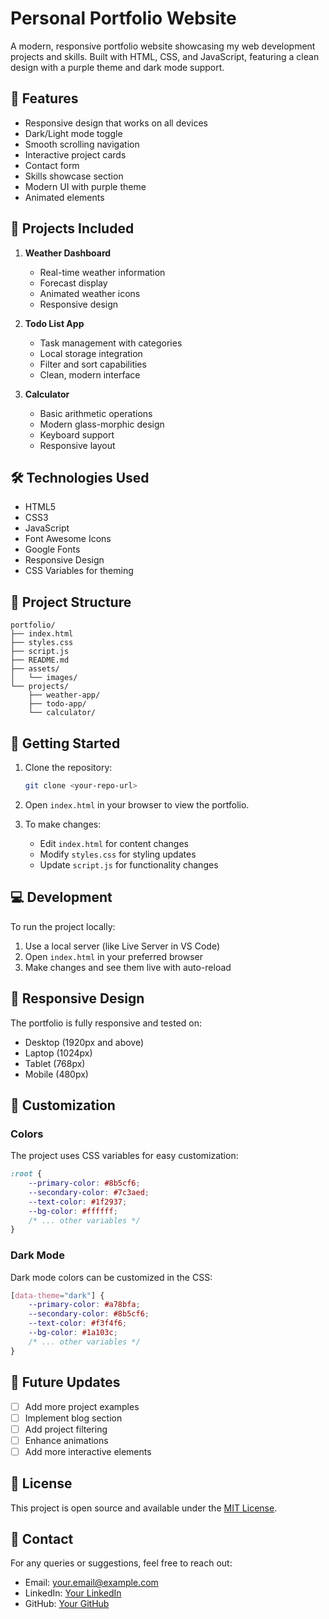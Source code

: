 # Personal Portfolio Website

A modern, responsive portfolio website showcasing my web development projects and skills. Built with HTML, CSS, and JavaScript, featuring a clean design with a purple theme and dark mode support.

## 🌟 Features

- Responsive design that works on all devices
- Dark/Light mode toggle
- Smooth scrolling navigation
- Interactive project cards
- Contact form
- Skills showcase section
- Modern UI with purple theme
- Animated elements

## 🚀 Projects Included

1. **Weather Dashboard**
   - Real-time weather information
   - Forecast display
   - Animated weather icons
   - Responsive design

2. **Todo List App**
   - Task management with categories
   - Local storage integration
   - Filter and sort capabilities
   - Clean, modern interface

3. **Calculator**
   - Basic arithmetic operations
   - Modern glass-morphic design
   - Keyboard support
   - Responsive layout

## 🛠️ Technologies Used

- HTML5
- CSS3
- JavaScript
- Font Awesome Icons
- Google Fonts
- Responsive Design
- CSS Variables for theming

## 📁 Project Structure

```
portfolio/
├── index.html
├── styles.css
├── script.js
├── README.md
├── assets/
│   └── images/
└── projects/
    ├── weather-app/
    ├── todo-app/
    └── calculator/
```

## 🚀 Getting Started

1. Clone the repository:
   ```bash
   git clone <your-repo-url>
   ```

2. Open `index.html` in your browser to view the portfolio.

3. To make changes:
   - Edit `index.html` for content changes
   - Modify `styles.css` for styling updates
   - Update `script.js` for functionality changes

## 💻 Development

To run the project locally:

1. Use a local server (like Live Server in VS Code)
2. Open `index.html` in your preferred browser
3. Make changes and see them live with auto-reload

## 📱 Responsive Design

The portfolio is fully responsive and tested on:
- Desktop (1920px and above)
- Laptop (1024px)
- Tablet (768px)
- Mobile (480px)

## 🎨 Customization

### Colors
The project uses CSS variables for easy customization:
```css
:root {
    --primary-color: #8b5cf6;
    --secondary-color: #7c3aed;
    --text-color: #1f2937;
    --bg-color: #ffffff;
    /* ... other variables */
}
```

### Dark Mode
Dark mode colors can be customized in the CSS:
```css
[data-theme="dark"] {
    --primary-color: #a78bfa;
    --secondary-color: #8b5cf6;
    --text-color: #f3f4f6;
    --bg-color: #1a103c;
    /* ... other variables */
}
```

## 🔄 Future Updates

- [ ] Add more project examples
- [ ] Implement blog section
- [ ] Add project filtering
- [ ] Enhance animations
- [ ] Add more interactive elements

## 📝 License

This project is open source and available under the [MIT License](LICENSE).

## 📧 Contact

For any queries or suggestions, feel free to reach out:
- Email: [your.email@example.com](mailto:your.email@example.com)
- LinkedIn: [Your LinkedIn](https://linkedin.com/in/yourprofile)
- GitHub: [Your GitHub](https://github.com/yourusername)
